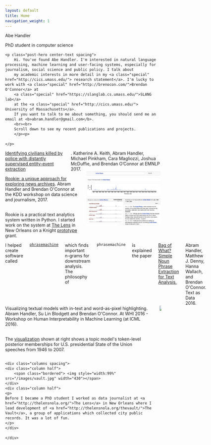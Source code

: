 ```yaml
---
layout: default
title: Home
navigation_weight: 1
---
```

<section class="hero">
	<div class="subhero">
    		<p class="big">
            Abe Handler
            </p>
            <p >
                        PhD student in computer science
            </p>
	</div>
</section>

<div class="container">

	<p class="post-hero center-text spacing">
        Hi. You've found Abe Handler. I'm interested in natural language processing, machine learning and user-facing systems, especially for journalism, social science and public policy. I talk about
        my academic interests in more detail in my <a class="special" href="http://cics.umass.edu/"> research statement</a>. I'm lucky to work with <a class="special" href="http://brenocon.com/">Brendan O'Connor</a> at
        <a class="special" href="https://slanglab.cs.umass.edu/">SLANG lab</a>
        at the <a class="special" href="http://cics.umass.edu/"> University of Massachusetts</a>.
        If you want to talk to me about something, you should send me an email at <b>abram.handler@gmail.com</b>.
        <br><br>
        Scroll down to see my recent publications and projects.
        </p><p>

    </p>
</div>
<div class="container">
	<div class="columns spacing">
		<a href="https://slanglab.cs.umass.edu/PoliceKillingsExtraction/">Identifying civilians killed by police with distantly supervised entity-event
		extraction</a>. Katherine A. Keith, Abram Handler, Michael Pinkham,
Cara Magliozzi, Joshua McDuffie, and Brendan O’Connor at EMNLP 2017.
	</div>
	<div class="columns spacing">
		<div class="column half">
			<p><a href="https://slanglab.cs.umass.edu/Rookie"> Rookie: a unique approach for exploring news archives</a>. Abram Handler and Brendan O'Connor at the KDD workshop on data science and journalism, 2017.
            </p>
            <p>
            <br>
            Rookie is a practical text analytics system written in Python. I started work on the system at <a href="https://thelensnola.org">The Lens</a> in New Orleans on a Knight <a href="https://www.knightfoundation.org/grants/201550791/">prototype</a> grant.
			</p>
		</div>
		<div class="column half">
			<span class="bordered"> <img style="width:99%" src="/images/rookie.png" width="430"></span>
		</div>
	</div>
	<div class="columns spacing">
        I helped create software called <code><a href="https://github.com/slanglab/phrasemachine">phrasemachine</a></code>
        which finds important n-grams for downstream analysis.
        <br>
        The philosophy of <code>phrasemachine</code> is explained the paper
        <a href="http://brenocon.com/handler2016phrases.pdf">Bag of What? Simple Noun Phrase Extraction for Text Analysis.</a>
        Abram Handler, Matthew J. Denny, Hanna Wallach, and Brendan O'Connor.
        Text as Data 2016.
	</div>
    <div class="columns spacing">
    <div class="column half">
    Visualizing textual models with in-text and word-as-pixel highlighting.
    Abram Handler, Su Lin Blodgett and Brendan O'Connor. At WHI 2016 - Workshop on Human Interpretability in Machine Learning (at ICML 2016).<br><br>
    <p>
    The <a href="http://slanglab.cs.umass.edu/topic-animator/">visualization</a> shown at right shows a topic model's token-level posterior memberships for U.S. presidential State of the Union speeches from 1946 to 2007.
    </p>
    </div>
    <div class="column half">
        <span class="bordered"> <img style="width:99%" src="https://media.giphy.com/media/26FffgPDJWNQVS69q/giphy.gif" width="430"></span>
    </div>
    </div>

    <div class="columns spacing">
    <div class="column half">
        <span class="bordered"> <img style="width:99%" src="/images/vault.jpg" width="430"></span>
    </div>
    <div class="column half">
    <p>
    Before I became a PhD student I worked as data journalist at <a href="http://thelensnola.org/">The Lens</a> in New Orleans where I lead development of <a href="http://thelensnola.org/thevault/">The Vault</a>, a group of applications which collected city public records. It was a lot of fun.
    </p>
    </div>

    </div>
</div>
